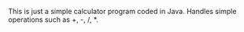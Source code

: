 This is just a simple calculator program coded in Java. Handles simple operations such as +, -, /, *. 
